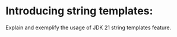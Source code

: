 # Introducing string templates: 
Explain and exemplify the usage of JDK 21 string templates feature.